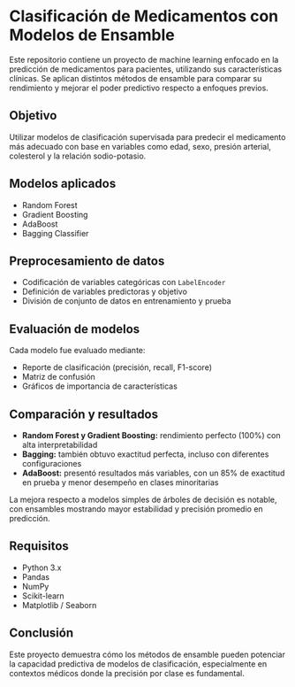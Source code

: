 # Clasificación de Medicamentos con Modelos de Ensamble

Este repositorio contiene un proyecto de machine learning enfocado en la predicción de medicamentos para pacientes, utilizando sus características clínicas. Se aplican distintos métodos de ensamble para comparar su rendimiento y mejorar el poder predictivo respecto a enfoques previos.

## Objetivo

Utilizar modelos de clasificación supervisada para predecir el medicamento más adecuado con base en variables como edad, sexo, presión arterial, colesterol y la relación sodio-potasio.

## Modelos aplicados

- Random Forest  
- Gradient Boosting  
- AdaBoost  
- Bagging Classifier  

## Preprocesamiento de datos

- Codificación de variables categóricas con `LabelEncoder`
- Definición de variables predictoras y objetivo
- División de conjunto de datos en entrenamiento y prueba

## Evaluación de modelos

Cada modelo fue evaluado mediante:

- Reporte de clasificación (precisión, recall, F1-score)
- Matriz de confusión
- Gráficos de importancia de características

## Comparación y resultados

- **Random Forest y Gradient Boosting:** rendimiento perfecto (100%) con alta interpretabilidad
- **Bagging:** también obtuvo exactitud perfecta, incluso con diferentes configuraciones
- **AdaBoost:** presentó resultados más variables, con un 85% de exactitud en prueba y menor desempeño en clases minoritarias

La mejora respecto a modelos simples de árboles de decisión es notable, con ensambles mostrando mayor estabilidad y precisión promedio en predicción.

## Requisitos

- Python 3.x  
- Pandas  
- NumPy  
- Scikit-learn  
- Matplotlib / Seaborn

## Conclusión

Este proyecto demuestra cómo los métodos de ensamble pueden potenciar la capacidad predictiva de modelos de clasificación, especialmente en contextos médicos donde la precisión por clase es fundamental.
